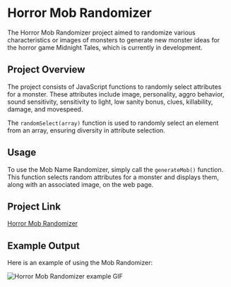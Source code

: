 # Horror Mob Randomizer

The Horror Mob Randomizer project aimed to randomize various characteristics or images of monsters to generate new monster ideas for the horror game Midnight Tales, which is currently in development.

## Project Overview

The project consists of JavaScript functions to randomly select attributes for a monster. These attributes include image, personality, aggro behavior, sound sensitivity, sensitivity to light, low sanity bonus, clues, killability, damage, and movespeed.

The `randomSelect(array)` function is used to randomly select an element from an array, ensuring diversity in attribute selection.

## Usage

To use the Mob Name Randomizer, simply call the `generateMob()` function. This function selects random attributes for a monster and displays them, along with an associated image, on the web page.

## Project Link

[Horror Mob Randomizer](https://horror-mob-randomizer.vercel.app/)

## Example Output

Here is an example of using the Mob Randomizer:

![Horror Mob Randomizer example GIF](abouthorrormob.gif)

